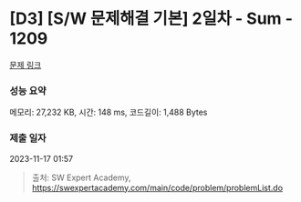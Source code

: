 # [D3] [S/W 문제해결 기본] 2일차 - Sum - 1209 

[문제 링크](https://swexpertacademy.com/main/code/problem/problemDetail.do?contestProbId=AV13_BWKACUCFAYh) 

### 성능 요약

메모리: 27,232 KB, 시간: 148 ms, 코드길이: 1,488 Bytes

### 제출 일자

2023-11-17 01:57



> 출처: SW Expert Academy, https://swexpertacademy.com/main/code/problem/problemList.do